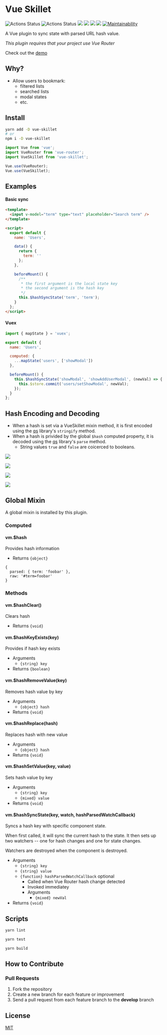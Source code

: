 # Vue Skillet

![Actions Status](https://github.com/crishellco/vue-skillet/workflows/Build/badge.svg) ![Actions Status](https://github.com/crishellco/vue-skillet/workflows/Deploy/badge.svg) ![](badges/badge-branches.svg) ![](badges/badge-functionss.svg) ![](badges/badge-lines.svg) ![](badges/badge-statements.svg) [![Maintainability](https://api.codeclimate.com/v1/badges/1cb0265d286a10d3a2c0/maintainability)](https://codeclimate.com/github/crishellco/vue-skillet/maintainability)

A Vue plugin to sync state with parsed URL hash value.

_This plugin requires that your project use Vue Router_

Check out the [demo](https://vue-skillet.netlify.com/)

## Why?

- Allow users to bookmark:
  - filtered lists
  - searched lists
  - modal states
  - etc.

## Install

```bash
yarn add -D vue-skillet
# or
npm i -D vue-skillet
```

```javascript
import Vue from 'vue';
import VueRouter from 'vue-router';
import VueSkillet from 'vue-skillet';

Vue.use(VueRouter);
Vue.use(VueSkillet);
```

## Examples

#### Basic sync

```html
<template>
  <input v-model="term" type="text" placeholder="Search term" />
</template>

<script>
  export default {
    name: 'Users',

    data() {
      return {
        term: ''
      };
    },

    beforeMount() {
      /**
       * the first argument is the local state key
       * the second argument is the hash key
       */
      this.$hashSyncState('term', 'term');
    }
  };
</script>
```

#### Vuex

```javascript
import { mapState } = 'vuex';

export default {
  name: 'Users',

  computed: {
    ...mapState('users', ['showModal'])
  },

  beforeMount() {
    this.$hashSyncState('showModal', 'showAddUserModal', (newVal) => {
      this.$store.commit('users/setShowModal', newVal);
    });
  }
};
```

## Hash Encoding and Decoding

- When a hash is set via a VueSkillet mixin method, it is first encoded using the [qs](https://www.npmjs.com/package/qs) library's `stringify` method.
- When a hash is privided by the global `$hash` computed property, it is decoded using the [qs](https://www.npmjs.com/package/qs) library's `parse` method.
  - String values `true` and `false` are coicerced to booleans.

![](assets/url-term.png)

![](assets/computed-term.png)

![](assets/url-filters.png)

![](assets/computed-filters.png)

## Global Mixin

A global mixin is installed by this plugin.

### Computed

#### vm.\$hash

Provides hash information

- Returns `{object}`

```
{
  parsed: { term: 'foobar' },
  raw: '#term=foobar'
}
```

### Methods

#### vm.\$hashClear()

Clears hash

- Returns `{void}`

#### vm.\$hashKeyExists(key)

Provides if hash key exists

- Arguments
  - `{string} key`
- Returns `{boolean}`

#### vm.\$hashRemoveValue(key)

Removes hash value by key

- Arguments
  - `{object} hash`
- Returns `{void}`

#### vm.\$hashReplace(hash)

Replaces hash with new value

- Arguments
  - `{object} hash`
- Returns `{void}`

#### vm.\$hashSetValue(key, value)

Sets hash value by key

- Arguments
  - `{string} key`
  - `{mixed} value`
- Returns `{void}`

#### vm.\$hashSyncState(key, watch, hashParsedWatchCallback)

Syncs a hash key with specific component state.

When first called, it will sync the current hash to the state. It then sets up two watchers -- one for hash changes and one for state changes.

Watchers are destroyed when the component is destroyed.

- Arguments
  - `{string} key`
  - `{string} value`
  - `{function} hashParsedWatchCallback` optional
    - Called when Vue Router hash change detected
    - Invoked immediatey
    - Arguments
      - `{mixed} newVal`
- Returns `{void}`

## Scripts

```bash
yarn lint
```

```bash
yarn test
```

```bash
yarn build
```

## How to Contribute

### Pull Requests

1. Fork the repository
2. Create a new branch for each feature or improvement
3. Send a pull request from each feature branch to the **develop** branch

## License

[MIT](http://opensource.org/licenses/MIT)
